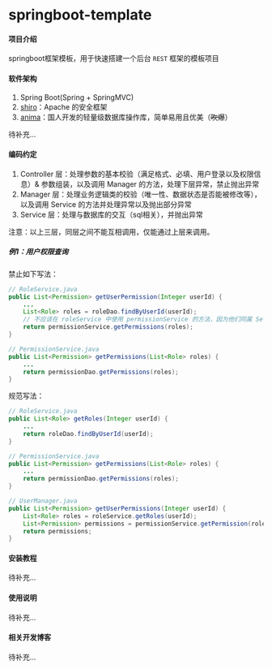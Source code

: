 # springboot-template

#### 项目介绍
springboot框架模板，用于快速搭建一个后台 `REST` 框架的模板项目

#### 软件架构
1. Spring Boot(Spring + SpringMVC)
2. [shiro](https://shiro.apache.org/documentation.html)：Apache 的安全框架
3. [anima](https://github.com/biezhi/anima)：国人开发的轻量级数据库操作库，简单易用且优美（~~吹爆~~）

待补充...

#### 编码约定

1. Controller 层：处理参数的基本校验（满足格式、必填、用户登录以及权限信息）& 参数组装，以及调用 Manager 的方法，处理下层异常，禁止抛出异常
2. Manager 层：处理业务逻辑类的校验（唯一性、数据状态是否能被修改等），以及调用 Service 的方法并处理异常以及抛出部分异常
3. Service 层：处理与数据库的交互（sql相关），并抛出异常

注意：以上三层，同层之间不能互相调用，仅能通过上层来调用。

##### 例1：用户权限查询

禁止如下写法：

```java
// RoleService.java
public List<Permission> getUserPermission(Integer userId) {
    ...
    List<Role> roles = roleDao.findByUserId(userId);
    // 不应该在 roleService 中使用 permissionService 的方法，因为他们同属 Service
    return permissionService.getPermissions(roles);
}

// PermissionService.java
public List<Permission> getPermissions(List<Role> roles) {
    ...
    return permissionDao.getPermissions(roles);
}
```

规范写法：

```java
// RoleService.java
public List<Role> getRoles(Integer userId) {
    ...
    return roleDao.findByUserId(userId);
}

// PermissionService.java
public List<Permission> getPermissions(List<Role> roles) {
    ...
    return permissionDao.getPermissions(roles);
}

// UserManager.java
public List<Permission> getUserPermissions(Integer userId) {
    List<Role> roles = roleService.getRoles(userId);
    List<Permission> permissions = permissionService.getPermission(roles);
    return permissions;
}
```


#### 安装教程

待补充...

#### 使用说明

待补充...

#### 相关开发博客

待补充...